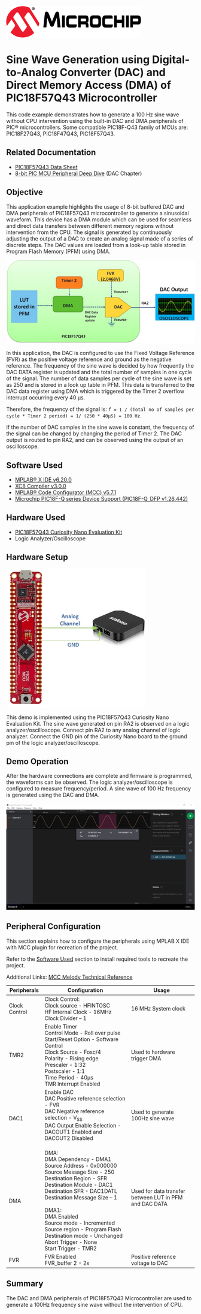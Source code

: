 
[![MCHP](images/microchip.png)](https://www.microchip.com)

# Sine Wave Generation using Digital-to-Analog Converter (DAC) and Direct Memory Access (DMA) of PIC18F57Q43 Microcontroller

This code example demonstrates how to generate a 100 Hz sine wave without CPU intervention using the built-in DAC and DMA peripherals of PIC&#0174; microcontrollers. Some compatible PIC18F-Q43 family of MCUs are: PIC18F27Q43, PIC18F47Q43, PIC18F57Q43.

## Related Documentation

- [PIC18F57Q43 Data Sheet](https://www.microchip.com/DS40002147)
- [8-bit PIC MCU Peripheral Deep Dive](https://mu.microchip.com/8-bit-pic-mcu-peripheral-deep-dive-pub) (DAC Chapter)

## Objective

This application example highlights the usage of 8-bit buffered DAC and DMA peripherals of PIC18F57Q43 microcontroller to generate a sinusoidal waveform. This device has a DMA module which can be used for seamless and direct data transfers between different memory regions without intervention from the CPU. The signal is generated by continuously adjusting the output of a DAC to create an analog signal made of a series of discrete steps. The DAC values are loaded from a look-up table stored in Program Flash Memory (PFM) using DMA.

![block_diagram](images/block_diagram.jpg)

In this application, the DAC is configured to use the Fixed Voltage Reference (FVR) as the positive voltage reference and ground as the negative reference. The frequency of the sine wave is decided by how frequently the DAC DATA register is updated and the total number of samples in one cycle of the signal. The number of data samples per cycle of the sine wave is set as 250 and is stored in a look up table in PFM. This data is transferred to the DAC data register using DMA which is triggered by the Timer 2 overflow interrupt occurring every 40 µs.

Therefore, the frequency of the signal is:
`f = 1 / (Total no of samples per cycle * Timer 2 period) = 1/ (250 * 40µS) = 100 Hz`.

If the number of DAC samples in the sine wave is constant, the frequency of the signal can be changed by changing the period of Timer 2. The DAC output is routed to pin RA2, and can be observed using the output of an oscilloscope.

## Software Used

- [MPLAB® X IDE v6.20.0](https://www.microchip.com/mplab/mplab-x-ide)
- [XC8 Compiler v3.0.0](https://www.microchip.com/mplab/compilers)
- [MPLAB® Code Configurator (MCC) v5.7.1](https://www.microchip.com/mplab/mplab-code-configurator)
- [Microchip PIC18F-Q series Device Support (PIC18F-Q_DFP v1.26.442)](https://packs.download.microchip.com/)

## Hardware Used

- [PIC18F57Q43 Curiosity Nano Evaluation Kit](https://www.microchip.com/en-us/development-tool/DM164150)
- Logic Analyzer/Oscilloscope

## Hardware Setup

![Connection_diagram](images/connection_diagram.jpg)

This demo is implemented using the PIC18F57Q43 Curiosity Nano Evaluation Kit. The sine wave generated on pin RA2 is observed on a logic analyzer/oscilloscope. Connect pin RA2 to any analog channel of logic analyzer. Connect the GND pin of the Curiosity Nano board to the ground pin of the logic analyzer/oscilloscope.

## Demo Operation

After the hardware connections are complete and firmware is programmed, the waveforms can be observed. The logic analyzer/oscilloscope is configured to measure frequency/period. A sine wave of 100 Hz frequency is generated using the DAC and DMA.

![waveform_result](images/waveform_result.png)

## Peripheral Configuration

This section explains how to configure the peripherals using MPLAB X IDE with MCC plugin for recreation of the project.

Refer to the [Software Used](https://github.com/microchip-pic-avr-examples/pic18f57q43-dac-dma-sinewave-generation-mplab-mcc#software-used) section to install required tools to recreate the project.

Additional Links: [MCC Melody Technical Reference](https://onlinedocs.microchip.com/v2/keyword-lookup?keyword=MCC.MELODY.INTRODUCTION&version=latest&redirect=true)

| Peripherals | Configuration | Usage |
| ----------- | ------------- | ----- |
| Clock Control | Clock Control:<br>Clock source - HFINTOSC<br>HF Internal Clock - 16MHz<br>Clock Divider – 1 | 16 MHz System  clock | 
| TMR2 | Enable Timer<br>Control Mode - Roll over pulse<br>Start/Reset Option - Software Control<br>Clock Source - Fosc/4<br>Polarity - Rising edge<br>Prescaler - 1:32<br>Postscaler - 1:1<br>Time Period - 40µs<br>TMR Interrupt Enabled<br> | Used to hardware trigger DMA |
| DAC1 | Enable DAC<br>DAC Positive reference selection - FVR<br>DAC Negative reference selection - V<sub>SS</sub><br>DAC Output Enable Selection - DACOUT1 Enabled and DACOUT2 Disabled<br><br> | Used to generate 100Hz sine wave<br><br> |
| DMA | DMA:<br>DMA Dependency - DMA1<br>Source Address - 0x000000<br>Source Message Size - 250<br>Destination Region - SFR<br>Destination Module - DAC1<br>Destination SFR - DAC1DATL<br>Destination Message Size – 1<br>   <br>DMA1:  <br>DMA Enabled<br>Source mode - Incremented<br>Source region - Program Flash<br>Destination mode - Unchanged<br>Abort Trigger - None<br>Start Trigger - TMR2<br> | Used for data transfer between LUT in PFM and DAC DATA <br><br> | 
| FVR | FVR Enabled<br>FVR_buffer 2 - 2x | Positive reference voltage to DAC |


## Summary

The DAC and DMA peripherals of PIC18F57Q43 Microcontroller are used to generate a 100Hz frequency sine wave without the intervention of CPU.
